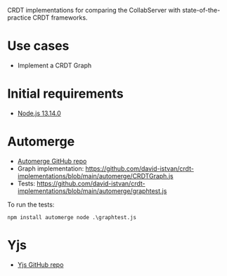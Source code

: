 CRDT implementations for comparing the CollabServer with state-of-the-practice CRDT frameworks.

# Use cases
* Implement a CRDT Graph


# Initial requirements
* [Node.js 13.14.0](https://nodejs.org/en/)

# Automerge
* [Automerge GitHub repo](https://github.com/automerge/automerge)
* Graph implementation: https://github.com/david-istvan/crdt-implementations/blob/main/automerge/CRDTGraph.js
* Tests: https://github.com/david-istvan/crdt-implementations/blob/main/automerge/graphtest.js

To run the tests:

``
npm install automerge
node .\graphtest.js
``


# Yjs
* [Yjs GitHub repo](https://github.com/yjs/yjs)
